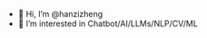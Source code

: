 - 👋 Hi, I’m @hanzizheng
- 👀 I’m interested in Chatbot/AI/LLMs/NLP/CV/ML

<!---
hanzizheng/hanzizheng is a ✨ special ✨ repository because its `README.md` (this file) appears on your GitHub profile.
You can click the Preview link to take a look at your changes.
--->

